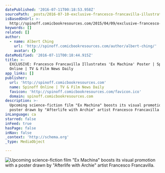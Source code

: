 ```yaml
---
datePublished: '2016-07-11T00:18:53.958Z'
sourcePath: _posts/2016-07-10-exclusive-francesco-francavilla-illustrates-ex-machina-po.md
isBasedOnUrl: >-
  http://spinoff.comicbookresources.com/2015/04/09/exclusive-francesco-francavilla-illustrates-ex-machina-poster/
keywords: []
related: []
author:
  - name: Albert Ching
    url: 'http://spinoff.comicbookresources.com/author/albert-ching/'
    avatar: {}
dateModified: '2016-07-11T00:18:44.915Z'
title: >-
  EXCLUSIVE: Francesco Francavilla Illustrates 'Ex Machina' Poster | Spinoff
  Online | TV & Film News Daily
app_links: []
publisher:
  url: 'http://spinoff.comicbookresources.com'
  name: Spinoff Online | TV & Film News Daily
  favicon: 'http://spinoff.comicbookresources.com/favicon.ico'
  domain: spinoff.comicbookresources.com
description: >-
  Upcoming science-fiction film "Ex Machina" boosts its visual promotion with a
  poster drawn by "Afterlife with Archie" artist Francesco Francavilla.
inLanguage: ca
starred: false
inFeed: true
hasPage: false
inNav: false
_context: 'http://schema.org'
_type: MediaObject

---
```

![Upcoming science-fiction film "Ex Machina" boosts its visual promotion with a poster drawn by "Afterlife with Archie" artist Francesco Francavilla.](https://the-grid-user-content.s3-us-west-2.amazonaws.com/57b6e0a3-0cde-4aa3-b5d1-117a127c7352.jpg)